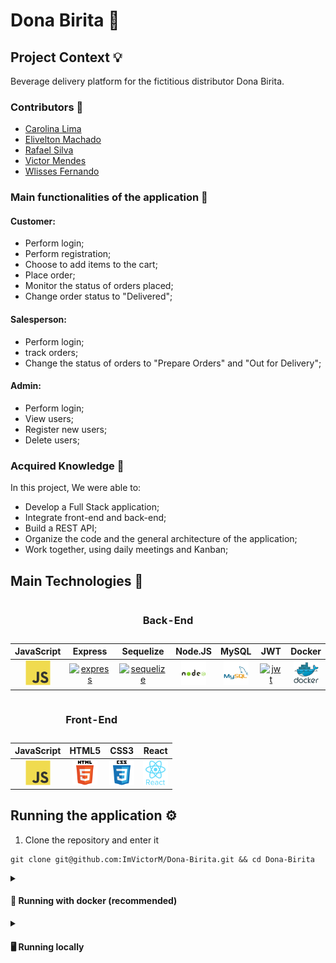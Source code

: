 # Dona Birita 🍺

## Project Context 💡
Beverage delivery platform for the fictitious distributor Dona Birita.

### Contributors 👥
- [Carolina Lima](https://github.com/cybersekh)
- [Elivelton Machado](https://github.com/El1v)
- [Rafael Silva](https://github.com/RafaMI6)
- [Victor Mendes](https://github.com/ImVictorM)
- [Wlisses Fernando](https://github.com/wlis13)

### Main functionalities of the application 🔧
#### Customer:
- Perform login;
- Perform registration;
- Choose to add items to the cart;
- Place order;
- Monitor the status of orders placed;
- Change order status to "Delivered";
#### Salesperson:
- Perform login;
- track orders;
- Change the status of orders to "Prepare Orders" and "Out for Delivery";
#### Admin:
- Perform login;
- View users;
- Register new users;
- Delete users;

### Acquired Knowledge 📖

In this project, We were able to:
- Develop a Full Stack application;
- Integrate front-end and back-end;
- Build a REST API;
- Organize the code and the general architecture of the application;
- Work together, using daily meetings and Kanban;


## Main Technologies 🧰
<table>
    <caption align="center"><h3>Back-End</h3></caption>
    <thead>
        <tr>
            <th>JavaScript</th>
            <th>Express</th>
            <th>Sequelize</th>
            <th>Node.JS</th>
            <th>MySQL</th>
            <th>JWT</th>
            <th>Docker</th>
        </tr>
    </thead>
    <tbody>
        <tr>
            <td align="center">
                <a href="https://developer.mozilla.org/en-US/docs/Web/JavaScript" target="_blank" rel="noreferrer"> 
                    <img 
                         src="https://raw.githubusercontent.com/devicons/devicon/master/icons/javascript/javascript-original.svg" 
                         alt="javascript" 
                         width="40" 
                         height="40"
                    /> 
                </a>
            </td>
            <td align="center">
                <a href="https://expressjs.com/" target="_blank">
                    <img
                        src="https://www.orafox.com/wp-content/uploads/2019/01/expressjs.png"
                        alt="express"
                        width="40"
                        height="40"
                    />
                </a>
            </td>
            <td align="center">
                <a href="https://sequelize.org/" target="_blank">
                    <img
                        src="https://sequelize.org/api/v6/image/brand_logo.png"
                        alt="sequelize"
                        width="40"
                        height="40"
                    />
                </a>
            </td>
            <td align="center">
                <a href="https://nodejs.org" target="_blank" rel="noreferrer"> 
                    <img 
                        src="https://raw.githubusercontent.com/devicons/devicon/master/icons/nodejs/nodejs-original-wordmark.svg" 
                        alt="nodejs" 
                        width="40" 
                        height="40"
                    /> 
                </a>
            </td>
            <td align="center">
                 <a href="https://www.mysql.com/" target="_blank" rel="noreferrer"> 
                     <img 
                         src="https://raw.githubusercontent.com/devicons/devicon/master/icons/mysql/mysql-original-wordmark.svg" 
                         alt="mysql" 
                         width="40" 
                         height="40"
                    /> 
                </a>
            </td>
            <td align="center">
                 <a href="https://www.npmjs.com/package/jsonwebtoken" target="_blank" rel="noreferrer"> 
                     <img 
                         src="https://jwt.io/img/pic_logo.svg" 
                         alt="jwt" 
                         width="40" 
                         height="40"
                    /> 
                </a>
            </td>
            <td align="center">
                <a href="https://www.docker.com/" target="_blank" rel="noreferrer"> 
                    <img 
                        src="https://raw.githubusercontent.com/devicons/devicon/master/icons/docker/docker-original-wordmark.svg" 
                        alt="docker" 
                        width="40" 
                        height="40"
                    /> 
                </a>
            </td>
        </tr>
    </tbody>
</table>
<table>
    <caption align="center"><h3>Front-End</h3></caption>
    <thead>
        <tr>
            <th>JavaScript</th>
            <th>HTML5</th>
            <th>CSS3</th>
            <th>React</th>
        </tr>
    </thead>
    <tbody>
        <tr>
            <td align="center">
                <a href="https://developer.mozilla.org/en-US/docs/Web/JavaScript" target="_blank" rel="noreferrer"> 
                    <img 
                        src="https://raw.githubusercontent.com/devicons/devicon/master/icons/javascript/javascript-original.svg" 
                        alt="javascript" 
                        width="40" 
                        height="40"
                    /> 
                </a>
            </td>
            <td align="center">
                <a href="https://www.w3.org/html/" target="_blank" rel="noreferrer"> 
                    <img 
                        src="https://raw.githubusercontent.com/devicons/devicon/master/icons/html5/html5-original-wordmark.svg" 
                        alt="html5" 
                        width="40" 
                        height="40"
                    /> 
                </a>
            </td>
            <td align="center">
                <a href="https://www.w3schools.com/css/" target="_blank" rel="noreferrer"> 
                    <img 
                        src="https://raw.githubusercontent.com/devicons/devicon/master/icons/css3/css3-original-wordmark.svg" 
                        alt="css3" 
                        width="40" 
                        height="40"
                    /> 
                </a>
            </td>
            <td align="center">
                <a href="https://reactjs.org/" target="_blank" rel="noreferrer"> 
                    <img 
                        src="https://raw.githubusercontent.com/devicons/devicon/master/icons/react/react-original-wordmark.svg" 
                        alt="react" 
                        width="40" 
                        height="40"
                    /> 
                </a>
            </td>
        </tr>
    </tbody>
</table>

## Running the application ⚙️

1. Clone the repository and enter it
```
git clone git@github.com:ImVictorM/Dona-Birita.git && cd Dona-Birita
```
<details>
<summary><h4>🐋 Running with docker (recommended)</h4></summary>
  
2. Get the containers running
```
docker-compose up -d
```
3. Enter the api container
```
docker exec -it api-delivery sh
```
4. Create and populate the database
```
npm run db:reset
```

5. Access the page on your browser: http://localhost:3000/
- Client default port: `3000` 
- API default port: `3001`

</details>

<details>
<summary><h4>🖥️ Running locally</h4></summary>

 > You must have node and MySQL installed
 
2. Install the dependencies (both back-end and front-end)
```
npm install
```

3. Rename the file `.env.example` to `.env` in both front-end and back-end directory (change it as you like)

4. Create and populate the database
```
npm run db:reset
```

5. Start the server
```
npm run start
```

6. Access the page on your browser: http://localhost:3000/
- Client default port: `3000` 
- API default port: `3001`

</details>
